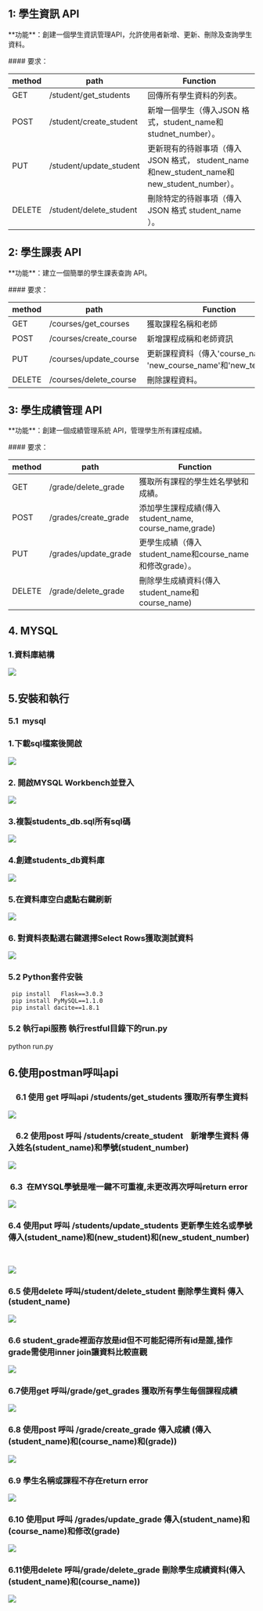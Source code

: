 ## **1: 學生資訊 API**

\*\*功能\*\*：創建一個學生資訊管理API，允許使用者新增、更新、刪除及查詢學生資料。

\#### 要求：

| method | path | Function |
| --- | --- | --- |
| GET | /student/get\_students | 回傳所有學生資料的列表。 |
| POST | /student/create\_student | 新增一個學生（傳入JSON 格式，student\_name和studnet\_number）。 |
| PUT | /student/update\_student | 更新現有的待辦事項（傳入 JSON 格式， student\_name 和new\_student\_name和new\_student\_number）。 |
| DELETE | /student/delete\_student | 刪除特定的待辦事項（傳入 JSON 格式 student\_name ）。 |

## 2: 學生課表 API

\*\*功能\*\*：建立一個簡單的學生課表查詢 API。

\#### 要求：

| method | path | Function |
| --- | --- | --- |
| GET | /courses/get\_courses | 獲取課程名稱和老師 |
| POST | /courses/create\_course | 新增課程成稱和老師資訊 |
| PUT | /courses/update\_course | 更新課程資料（傳入'course\_name' 和 'new\_course\_name'和'new\_teacher'）。 |
| DELETE | /courses/delete\_course | 刪除課程資料。 |

## 3: 學生成績管理 API

\*\*功能\*\*：創建一個成績管理系統 API，管理學生所有課程成績。

\#### 要求：

| method | path | Function |
| --- | --- | --- |
| GET | /grade/delete\_grade | 獲取所有課程的學生姓名學號和成績。 |
| POST | /grades/create\_grade | 添加學生課程成績(傳入student\_name, course\_name,grade) |
| PUT | /grades/update\_grade | 更學生成績（傳入student\_name和course\_name和修改grade）。 |
| DELETE | /grade/delete\_grade | 刪除學生成績資料(傳入student\_name和course\_name) |

## 4\. MYSQL

### 1.資料庫結構

![](https://33333.cdn.cke-cs.com/kSW7V9NHUXugvhoQeFaf/images/68a071f529fea86b8089be5a53ce864bf9817dbba779f178.png)

## 5.安裝和執行

### 5.1  mysql

### 1.下載sql檔案後開啟

![](https://33333.cdn.cke-cs.com/kSW7V9NHUXugvhoQeFaf/images/d3bb82cc8ff1a2218c5b74ba28f6be7ab1fbd9d4c50c0dd3.png)

### 2\. 開啟MYSQL Workbench並登入

![](https://33333.cdn.cke-cs.com/kSW7V9NHUXugvhoQeFaf/images/01efcfbc01abe3234a25e25bd50e9f3b245d94f3927ca52e.png)

### 3.複製students\_db.sql所有sql碼

![](https://33333.cdn.cke-cs.com/kSW7V9NHUXugvhoQeFaf/images/7bacf26ad172013777514708de48f0e9e0b8245fb1f950c5.png)

### 4.創建students\_db資料庫

![](https://33333.cdn.cke-cs.com/kSW7V9NHUXugvhoQeFaf/images/dbcdb6d6a11c24745d3fb3b98e053d1cb567c523bd011a0c.png)

### 5.在資料庫空白處點右鍵刷新

![](https://33333.cdn.cke-cs.com/kSW7V9NHUXugvhoQeFaf/images/ba182017252a986edf1e0aee91df2d55670d2bfaf20c1363.png)

### 6\. 對資料表點選右鍵選擇Select Rows獲取測試資料

![](https://33333.cdn.cke-cs.com/kSW7V9NHUXugvhoQeFaf/images/08deeb2deaced6fefb795e27242dc32324fcc8484fc0ba47.png)

### 5.2 Python套件安裝

```plaintext
 pip install   Flask==3.0.3
 pip install PyMySQL==1.1.0  
 pip install dacite==1.8.1
```

### 5.2 執行api服務 執行restful目錄下的run.py

python run.py

## 6.使用postman呼叫api

###     6.1 使用 get 呼叫api /students/get\_students 獲取所有學生資料

![](https://33333.cdn.cke-cs.com/kSW7V9NHUXugvhoQeFaf/images/3a12dd3b0cc43ea281c1a5a6dfa7aa2a80b01ac41a119d8c.png)

###     6.2 使用post 呼叫 /students/create\_student    新增學生資料 傳入姓名(student\_name)和學號(student\_number)

![](https://33333.cdn.cke-cs.com/kSW7V9NHUXugvhoQeFaf/images/802105d7b5e318d2fc379355ad0fceb0ce7c3fb4d0bca6eb.png)

###  6.3  在MYSQL學號是唯一鍵不可重複,未更改再次呼叫return error 

![](https://33333.cdn.cke-cs.com/kSW7V9NHUXugvhoQeFaf/images/35751b9683ed4b71c7a0d9ebe3c1f06c0ab5a0c7d123d1f8.png)

### 6.4 使用put 呼叫 /students/update\_students 更新學生姓名或學號傳入(student\_name)和(new\_student)和(new\_student\_number)  
 

![](https://33333.cdn.cke-cs.com/kSW7V9NHUXugvhoQeFaf/images/de7b420b824b53708634bb379d5d8f7895a4ae9831157dff.png)

### 6.5 使用delete 呼叫/student/delete\_student 刪除學生資料 傳入(student\_name)

![](https://33333.cdn.cke-cs.com/kSW7V9NHUXugvhoQeFaf/images/4962a13ac75684f9ddf9cae26e9622b63b00b8bada98fc01.png)

### 6.6 student\_grade裡面存放是id但不可能記得所有id是誰,操作grade需使用inner join讓資料比較直觀

![](https://33333.cdn.cke-cs.com/kSW7V9NHUXugvhoQeFaf/images/41c39ec59cdab2b9fdbc6fb10b7d2626a6825ff1fea1cfc8.png)

### 6.7使用get 呼叫/grade/get\_grades 獲取所有學生每個課程成績

![](https://33333.cdn.cke-cs.com/kSW7V9NHUXugvhoQeFaf/images/df7c6838b1e8a73bc8053f76390eea76c5e3779645f54738.png)

### 6.8 使用post 呼叫 /grade/create\_grade 傳入成績 (傳入(student\_name)和(course\_name)和(grade))

![](https://33333.cdn.cke-cs.com/kSW7V9NHUXugvhoQeFaf/images/dbe46c173ddd561fdfc92a0191d8622f9bb0a1b6d68ff387.png)

### 6.9 學生名稱或課程不存在return error

![](https://33333.cdn.cke-cs.com/kSW7V9NHUXugvhoQeFaf/images/67f9f9bcb485f762fca9f4b7a285d23de38bd0ba5cc5173c.png)

### 6.10 使用put 呼叫 /grades/update\_grade 傳入(student\_name)和(course\_name)和修改(grade)

![](https://33333.cdn.cke-cs.com/kSW7V9NHUXugvhoQeFaf/images/bb6925a693cd05ce85f03833b3d1900a7442fdeedb01cc5d.png)

### 6.11使用delete 呼叫/grade/delete\_grade 刪除學生成績資料(傳入(student\_name)和(course\_name))

![](https://33333.cdn.cke-cs.com/kSW7V9NHUXugvhoQeFaf/images/b028a7db3220f3c98e88e228b83ddcea04a4629c7e414dcd.png)
